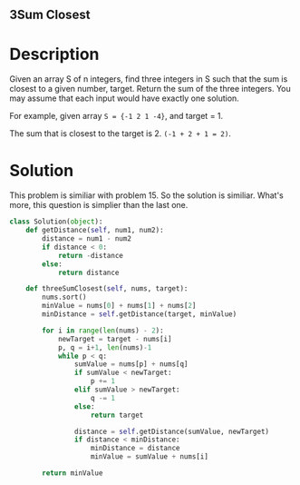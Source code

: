 3Sum Closest
---

# Description

Given an array S of n integers, find three integers in S such that the sum is closest to a given number, target. Return the sum of the three integers. You may assume that each input would have exactly one solution.

For example, given array `S = {-1 2 1 -4}`, and target = 1.

The sum that is closest to the target is 2. `(-1 + 2 + 1 = 2)`.

# Solution

This problem is similiar with problem 15. So the solution is similiar. What's more, this question is simplier than the last one.

``` python
class Solution(object):
    def getDistance(self, num1, num2):
        distance = num1 - num2
        if distance < 0:
            return -distance
        else:
            return distance

    def threeSumClosest(self, nums, target):
        nums.sort()
        minValue = nums[0] + nums[1] + nums[2]
        minDistance = self.getDistance(target, minValue)

        for i in range(len(nums) - 2):
            newTarget = target - nums[i]
            p, q = i+1, len(nums)-1
            while p < q:
                sumValue = nums[p] + nums[q]
                if sumValue < newTarget:
                    p += 1
                elif sumValue > newTarget:
                    q -= 1
                else:
                    return target

                distance = self.getDistance(sumValue, newTarget)
                if distance < minDistance:
                    minDistance = distance
                    minValue = sumValue + nums[i]

        return minValue
```
